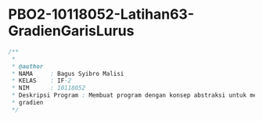 # PBO2-10118052-Latihan63-GradienGarisLurus

```java
/**
 *	
 * @author
 * NAMA     : Bagus Syibro Malisi
 * KELAS    : IF-2
 * NIM      : 10118052
 * Deskripsi Program : Membuat program dengan konsep abstraksi untuk menghitung
 * gradien
 */
 ```
 
